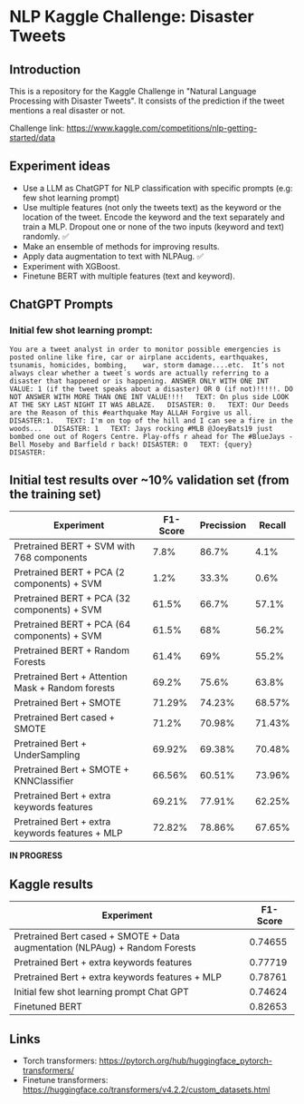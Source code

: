 # NLP Kaggle Challenge: Disaster Tweets
## Introduction
This is a repository for the Kaggle Challenge in "Natural Language Processing with Disaster Tweets". It consists of the prediction if the tweet mentions a real disaster or not.

Challenge link: https://www.kaggle.com/competitions/nlp-getting-started/data

## Experiment ideas
- Use a LLM as ChatGPT for NLP classification with specific prompts (e.g: few shot learning prompt)
- Use multiple features (not only the tweets text) as the keyword or the location of the tweet. Encode the keyword and the text separately and train a MLP. Dropout one or none of the two inputs (keyword and text) randomly. :white_check_mark:
- Make an ensemble of methods for improving results.
- Apply data augmentation to text with NLPAug. :white_check_mark:
- Experiment with XGBoost.
- Finetune BERT with multiple features (text and keyword).

## ChatGPT Prompts
### Initial few shot learning prompt:
```
You are a tweet analyst in order to monitor possible emergencies is posted online like fire, car or airplane accidents, earthquakes, tsunamis, homicides, bombing,    war, storm damage....etc.  It’s not always clear whether a tweet´s words are actually referring to a disaster that happened or is happening. ANSWER ONLY WITH ONE INT VALUE: 1 (if the tweet speaks about a disaster) OR 0 (if not)!!!!!. DO NOT ANSWER WITH MORE THAN ONE INT VALUE!!!!   TEXT: On plus side LOOK AT THE SKY LAST NIGHT IT WAS ABLAZE.   DISASTER: 0.   TEXT: Our Deeds are the Reason of this #earthquake May ALLAH Forgive us all.   DISASTER:1.   TEXT: I'm on top of the hill and I can see a fire in the woods...   DISASTER: 1   TEXT: Jays rocking #MLB @JoeyBats19 just bombed one out of Rogers Centre. Play-offs r ahead for The #BlueJays - Bell Moseby and Barfield r back! DISASTER: 0   TEXT: {query}   DISASTER: 
```
  
## Initial test results over ~10% validation set (from the training set)
| Experiment    | F1-Score | Precission | Recall
| ------------- | ------------- | ------------- | -------------
| Pretrained BERT + SVM with 768 components | 7.8% | 86.7% | 4.1% 
| Pretrained BERT + PCA (2 components) + SVM  | 1.2%  | 33.3% | 0.6% 
| Pretrained BERT + PCA (32 components) + SVM  | 61.5%  | 66.7% | 57.1%
| Pretrained BERT + PCA (64 components) + SVM  | 61.5%  | 68% | 56.2%
| Pretrained BERT + Random Forests | 61.4% | 69% | 55.2%
| Pretrained Bert + Attention Mask + Random forests | 69.2% | 75.6% | 63.8%
| Pretrained Bert + SMOTE | 71.29%		| 74.23%	| 68.57%
| Pretrained Bert cased + SMOTE | 71.2%		| 70.98%	| 71.43%
| Pretrained Bert + UnderSampling | 69.92%		| 69.38%	| 70.48%
| Pretrained Bert + SMOTE + KNNClassifier | 66.56%		| 60.51%	| 73.96%
| Pretrained Bert + extra keywords features | 69.21%		| 77.91%	| 62.25%
| Pretrained Bert + extra keywords features + MLP | 72.82%		| 78.86%	| 67.65%
**IN PROGRESS**

## Kaggle results
| Experiment    | F1-Score 
| ------------- | ------------- |
| Pretrained Bert cased + SMOTE + Data augmentation (NLPAug) + Random Forests | 0.74655 |
| Pretrained Bert + extra keywords features | 0.77719 |
| Pretrained Bert + extra keywords features + MLP | 0.78761 | 
| Initial few shot learning prompt Chat GPT | 0.74624 |
| Finetuned BERT | 0.82653 |

## Links
- Torch transformers: https://pytorch.org/hub/huggingface_pytorch-transformers/
- Finetune transformers: https://huggingface.co/transformers/v4.2.2/custom_datasets.html
